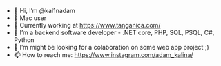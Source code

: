 - 👋 Hi, I’m @kal1nadam
- 🍎 Mac user
- 💙 Currently working at https://www.tanganica.com/
- 👀 I’m a backend software developer - .NET core, PHP, SQL, PSQL, C#, Python
- 💞️ I’m might be looking for a colaboration on some web app project ;)
- 📫 How to reach me: https://www.instagram.com/adam_kalina/

<!---
kal1nadam/kal1nadam is a ✨ special ✨ repository because its `README.md` (this file) appears on your GitHub profile.
You can click the Preview link to take a look at your changes.
--->
